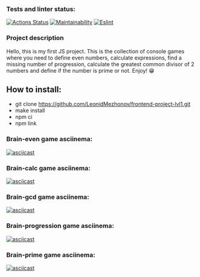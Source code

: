 ### Tests and linter status:
[![Actions Status](https://github.com/LeonidMezhonov/frontend-project-lvl1/workflows/hexlet-check/badge.svg)](https://github.com/LeonidMezhonov/frontend-project-lvl1/actions)
[![Maintainability](https://api.codeclimate.com/v1/badges/a99a88d28ad37a79dbf6/maintainability)](https://codeclimate.com/github/codeclimate/codeclimate/maintainability)
[![Eslint](https://github.com/LeonidMezhonov/frontend-project-lvl1/workflows/Eslint/badge.svg)](https://github.com/LeonidMezhonov/frontend-project-lvl1/actions/workflows/nodejs.yml) 

### Project description
Hello, this is my first JS project. This is the collection of console games where you need to define even numbers, calculate expressions, find a missing number of progression, calculate the greatest common divisor of 2 numbers and define if the number is prime or not. Enjoy! 😁 

## How to install: 
- git clone https://github.com/LeonidMezhonov/frontend-project-lvl1.git
- make install
- npm ci
- npm link

### Brain-even game asciinema:
[![asciicast](https://asciinema.org/a/KDyrZVDhspERincu8C1Wdr42m.svg)](https://asciinema.org/a/KDyrZVDhspERincu8C1Wdr42m)

### Brain-calc game asciinema:
[![asciicast](https://asciinema.org/a/eyxe4v6BRnXDmDiJ8yrc7RdT5.svg)](https://asciinema.org/a/eyxe4v6BRnXDmDiJ8yrc7RdT5)

### Brain-gcd game asciinema:
[![asciicast](https://asciinema.org/a/UNpVoVvEnp0cnghfMFreJGEM4.svg)](https://asciinema.org/a/UNpVoVvEnp0cnghfMFreJGEM4)

### Brain-progression game asciinema:
[![asciicast](https://asciinema.org/a/wXklJUIGhOZFFMuxWz5o3UYbe.svg)](https://asciinema.org/a/wXklJUIGhOZFFMuxWz5o3UYbe)

### Brain-prime game asciinema:
[![asciicast](https://asciinema.org/a/B3SbYlEEGvdjHxEGkLZRueOvX.svg)](https://asciinema.org/a/B3SbYlEEGvdjHxEGkLZRueOvX)